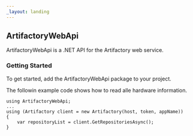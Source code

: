 ```yaml
---
_layout: landing
---
```


## ArtifactoryWebApi 

ArtifactoryWebApi is a .NET API for the Artifactory web service.	
		
### Getting Started


To get started, add the ArtifactoryWebApi package to your project.


The followin example code shows how to read alle hardware information.

    using ArtifactoryWebApi;
    ...
    using (Artifactory client = new Artifactory(host, token, appName))
    {
        var repositoryList = client.GetRepositoriesAsync();
    }
